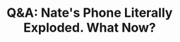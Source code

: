 ---
title: "Q&A: Nate's Phone Literally Exploded. What Now?"
description: "Q&A195: Nate's phone literally exploded. What's the plan to replace it and how does we use our phones? What changes have we noticed in our personal lives as a result of our privacy journeys? How would we summarize threat modeling? What are our thoughts on the risks of services that break TLS? Do we have recommendations for encrypted Slack alternatives for enterprise environments? Is a dedicated IP Address worth it?"
datePublished: 2024-09-18
dateUpdated: 2024-09-18
linkYouTube: "https://www.youtube.com/watch?v=m_qJ-GFIzDo"
linkForum: "https://discuss.techlore.tech/t/q-a-nates-phone-literally-exploded-what-now/10037"
linkPeerTube: "https://neat.tube/w/oChbCZfr5GGuXjQ7LrTNVr"
tags: ["SR","Q&A"]
---